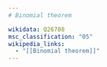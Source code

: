 ```yaml
---
# Binomial theorem

wikidata: Q26708
msc_classification: "05"
wikipedia_links:
  - "[[Binomial theorem]]"
---
```

